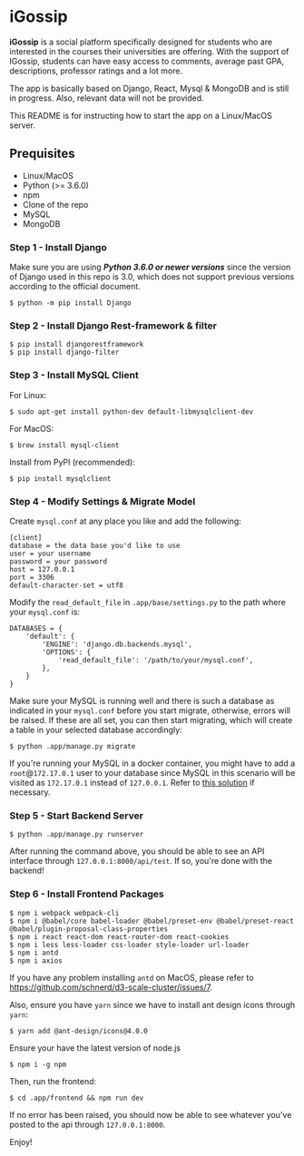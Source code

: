 # iGossip
**iGossip** is a social platform specifically designed for students who are interested in the courses their universities are offering. With the support of IGossip, students can have easy access to comments, average past GPA, descriptions, professor ratings and a lot more.

The app is basically based on Django, React, Mysql & MongoDB and is still in progress. Also, relevant data will not be provided.

This README is for instructing how to start the app on a Linux/MacOS server.

## Prequisites
- Linux/MacOS
- Python (>= 3.6.0)
- npm
- Clone of the repo
- MySQL
- MongoDB

### Step 1 - Install Django
Make sure you are using ***Python 3.6.0 or newer versions*** since the version of Django used in this repo is 3.0, which does not support previous versions according to the official document.
```
$ python -m pip install Django
```

### Step 2 - Install Django Rest-framework & filter
```
$ pip install djangorestframework
$ pip install django-filter
```

### Step 3 - Install MySQL Client
For Linux:
```
$ sudo apt-get install python-dev default-libmysqlclient-dev
```
For MacOS:
```
$ brew install mysql-client
```
Install from PyPI (recommended):
```
$ pip install mysqlclient
```

### Step 4 - Modify Settings & Migrate Model
Create `mysql.conf` at any place you like and add the following:
```
[client]
database = the data base you'd like to use
user = your username
password = your password
host = 127.0.0.1
port = 3306
default-character-set = utf8
```

Modify the `read_default_file` in `.app/base/settings.py` to the path where your `mysql.conf` is:
```
DATABASES = {
    'default': {
        'ENGINE': 'django.db.backends.mysql',
        'OPTIONS': {
            'read_default_file': '/path/to/your/mysql.conf',
        },
    }
}
```

Make sure your MySQL is running well and there is such a database as indicated in your `mysql.conf` before you start migrate, otherwise, errors will be raised. If these are all set, you can then start migrating, which will create a table in your selected database accordingly:
```
$ python .app/manage.py migrate
```

If you're running your MySQL in a docker container, you might have to add a `root`@`172.17.0.1` user to your database since MySQL in this scenario will be visited as `172.17.0.1` instead of `127.0.0.1`.
Refer to [this solution](https://github.com/docker-library/mysql/issues/275#issuecomment-330113998) if necessary.

### Step 5 - Start Backend Server
```
$ python .app/manage.py runserver
```
After running the command above, you should be able to see an API interface through `127.0.0.1:8000/api/test`. If so, you're done with the backend!

### Step 6 - Install Frontend Packages
```
$ npm i webpack webpack-cli
$ npm i @babel/core babel-loader @babel/preset-env @babel/preset-react @babel/plugin-proposal-class-properties
$ npm i react react-dom react-router-dom react-cookies
$ npm i less less-loader css-loader style-loader url-loader
$ npm i antd
$ npm i axios
```
If you have any problem installing `antd` on MacOS, please refer to https://github.com/schnerd/d3-scale-cluster/issues/7.

Also, ensure you have `yarn` since we have to install ant design icons through `yarn`:
```
$ yarn add @ant-design/icons@4.0.0
```
Ensure your have the latest version of node.js

```
$ npm i -g npm
```

Then, run the frontend:

```
$ cd .app/frontend && npm run dev
```
If no error has been raised, you should now be able to see whatever you've posted to the api through `127.0.0.1:8000`.

Enjoy!
